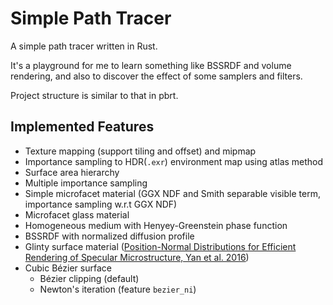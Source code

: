 # Simple Path Tracer

A simple path tracer written in Rust.

It's a playground for me to learn something like BSSRDF and volume rendering, and also to discover the effect of some samplers and filters.

Project structure is similar to that in pbrt.

## Implemented Features

* Texture mapping (support tiling and offset) and mipmap
* Importance sampling to HDR(`.exr`) environment map using atlas method
* Surface area hierarchy
* Multiple importance sampling
* Simple microfacet material (GGX NDF and Smith separable visible term, importance sampling w.r.t GGX NDF)
* Microfacet glass material
* Homogeneous medium with Henyey-Greenstein phase function
* BSSRDF with normalized diffusion profile
* Glinty surface material ([Position-Normal Distributions for Efficient Rendering of Specular Microstructure, Yan et al. 2016](https://sites.cs.ucsb.edu/~lingqi/publications/paper_glints2.pdf))
* Cubic Bézier surface
  * Bézier clipping (default)
  * Newton's iteration (feature `bezier_ni`)